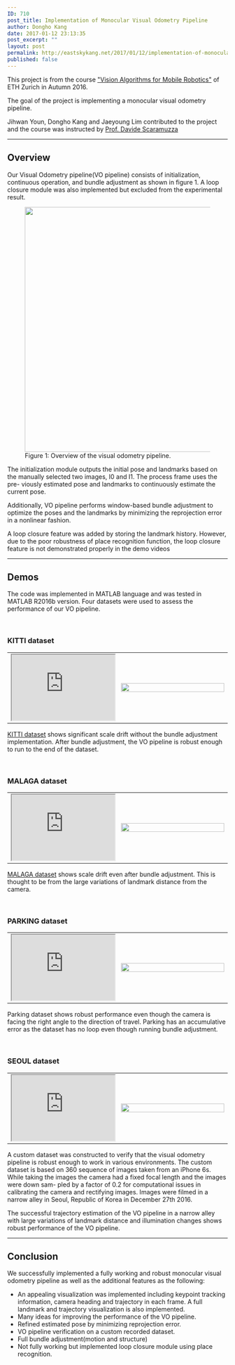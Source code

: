 ```yaml
---
ID: 710
post_title: Implementation of Monocular Visual Odometry Pipeline
author: Dongho Kang
date: 2017-01-12 23:13:35
post_excerpt: ""
layout: post
permalink: http://eastskykang.net/2017/01/12/implementation-of-monocular-visual-odometry-pipeline/
published: false
---
```

<p>This project is from the course <a href="http://rpg.ifi.uzh.ch/teaching.html">"Vision Algorithms for Mobile Robotics"</a> of ETH Zurich in Autumn 2016.</p>

<p>The goal of the project is implementing a monocular visual odometry pipeline. </p>

<p>Jihwan Youn, Dongho Kang and Jaeyoung Lim contributed to the project and the course was instructed by <a href="http://rpg.ifi.uzh.ch/people_scaramuzza.html">Prof. Davide Scaramuzza</a></p>


<hr>
<h2>Overview</h2>

<p>Our Visual Odometry pipeline(VO pipeline) consists of initialization, continuous operation, and bundle adjustment as shown in figure 1. A loop closure module was also implemented but excluded from the experimental result.</p>

<figure>
	<img src="http://eastskykang.net/wp-content/uploads/2017/06/Overview.png" alt="" width="1429" height="558" class="alignnone size-full wp-image-716" />
	<figcaption align="bottom">Figure 1: Overview of the visual odometry pipeline.</figcaption>
</figure>

<p>The initialization module outputs the initial pose and landmarks based on the manually selected two images, I0 and I1. The process frame uses the pre- viously estimated pose and landmarks to continuously estimate the current pose.</p>

<p> Additionally, VO pipeline performs window-based bundle adjustment to optimize the poses and the landmarks by minimizing the reprojection error in a nonlinear fashion.</p>

<p> A loop closure feature was added by storing the landmark history. However, due to the poor robustness of place recognition function, the loop closure feature is not demonstrated properly in the demo videos</p>


<hr>
<h2>Demos</h2>

<p>The code was implemented in MATLAB language and was tested in MATLAB R2016b version. Four datasets were used to assess the performance of our VO pipeline.</p>


<br>
<h3>KITTI dataset</h3>

<table style="width:100%">
	<tr>
		<td width="50%">
			<iframe width="100%" height="100%" src="https://www.youtube.com/embed/dS4KoISoAcE" allowfullscreen></iframe>
		</td>
		<td width="50%">
			<img src="http://eastskykang.net/wp-content/uploads/2017/06/Results_KITTI.png" alt="" width="100%" height="100%" class="alignnone size-full wp-image-721" />
		</td>
	</tr>
</table>

<p><a href="http://www.cvlibs.net/datasets/kitti/">KITTI dataset</a> shows significant scale drift without the bundle adjustment implementation. After bundle adjustment, the VO pipeline is robust enough to run to the end of the dataset.</p>


<br>
<h3>MALAGA dataset</h3>

<table style="width:100%">
	<tr>
		<td width="50%">
			<iframe width="100%" height="100%" src="https://www.youtube.com/embed/3fxA7I47CuM" allowfullscreen></iframe>
		</td>
		<td width="50%">
			<img src="http://eastskykang.net/wp-content/uploads/2017/06/Results_MALAGA.png" alt="" width="100%" height="100%" class="alignnone size-full wp-image-722" />
		</td>
	</tr>
</table>

<p><a href="http://www.mrpt.org/MalagaUrbanDataset">MALAGA dataset</a> shows scale drift even after bundle adjustment. This is thought to be from the large variations of landmark distance from the camera.</p>


<br>
<h3>PARKING dataset</h3>

<table style="width:100%">
	<tr>
		<td width="50%">
			<iframe width="100%" height="100%" src="https://www.youtube.com/embed/WfOTkpfoyzY" allowfullscreen></iframe>
		</td>
		<td width="50%">
			<img src="http://eastskykang.net/wp-content/uploads/2017/06/Results_Parking.png" alt="" width="100%" height="100%" class="alignnone size-full wp-image-723" />
		</td>
	</tr>
</table>

<p>Parking dataset shows robust performance even though the camera is facing the right angle to the direction of travel. Parking has an accumulative error as the dataset has no loop even though running bundle adjustment.</p>

<br>
<h3>SEOUL dataset</h3>

<table style="width:100%">
	<tr>
		<td width="50%">
			<iframe width="100%" height="100%" src="https://www.youtube.com/embed/Y0lDwR3oK0w" allowfullscreen></iframe>
		</td>
		<td width="50%">
			<img src="http://eastskykang.net/wp-content/uploads/2017/06/Results_OWN.png" alt="" width="100%" height="100%" class="alignnone size-full wp-image-726" />
		</td>
	</tr>
</table>


<p>A custom dataset was constructed to verify that the visual odometry pipeline is robust enough to work in various environments. The custom dataset is based on 360 sequence of images taken from an iPhone 6s. While taking the images the camera had a fixed focal length and the images were down sam- pled by a factor of 0.2 for computational issues in calibrating the camera and rectifying images. Images were filmed in a narrow alley in Seoul, Republic of Korea in December 27th 2016.</p>

<p>The successful trajectory estimation of the VO pipeline in a narrow alley with large variations of landmark distance and illumination changes shows robust performance of the VO pipeline.</p>


<hr>
<h2>Conclusion</h2>

We successfully implemented a fully working and robust monocular visual odometry pipeline as well as the additional features as the following:

<ul>
	<li>An appealing visualization was implemented including keypoint tracking information, camera heading and trajectory in each frame. A full landmark and trajectory visualization is also implemented.</li>
	<li>Many ideas for improving the performance of the VO pipeline.</li>
	<li>Refined estimated pose by minimizing reprojection error.</li>
	<li>VO pipeline verification on a custom recorded dataset.</li>
	<li>Full bundle adjustment(motion and structure)</li>
	<li>Not fully working but implemented loop closure module using place recognition.</li>
</ul>
